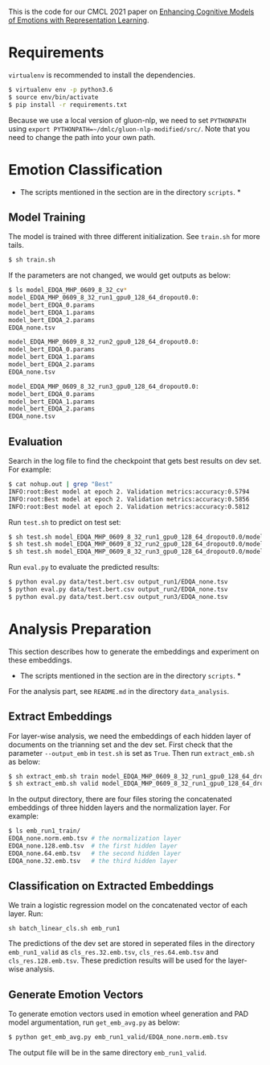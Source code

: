 This is the code for our CMCL 2021 paper on [Enhancing Cognitive Models of Emotions with Representation Learning](https://arxiv.org/abs/2104.10117).

# Requirements
`virtualenv` is recommended to install the dependencies.
```sh
$ virtualenv env -p python3.6
$ source env/bin/activate
$ pip install -r requirements.txt

```
Because we use a local version of gluon-nlp, we need to set `PYTHONPATH` using `export PYTHONPATH=~/dmlc/gluon-nlp-modified/src/`.
Note that you need to change the path into your own path.


# Emotion Classification
* The scripts mentioned in the section are in the directory `scripts`. *

## Model Training
The model is trained with three different initialization. See `train.sh` for more tails.
```sh
$ sh train.sh
```

If the parameters are not changed, we would get outputs as below:
```sh
$ ls model_EDQA_MHP_0609_8_32_cv*
model_EDQA_MHP_0609_8_32_run1_gpu0_128_64_dropout0.0:
model_bert_EDQA_0.params
model_bert_EDQA_1.params
model_bert_EDQA_2.params
EDQA_none.tsv

model_EDQA_MHP_0609_8_32_run2_gpu0_128_64_dropout0.0:
model_bert_EDQA_0.params
model_bert_EDQA_1.params
model_bert_EDQA_2.params
EDQA_none.tsv

model_EDQA_MHP_0609_8_32_run3_gpu0_128_64_dropout0.0:
model_bert_EDQA_0.params
model_bert_EDQA_1.params
model_bert_EDQA_2.params
EDQA_none.tsv
```

## Evaluation
Search in the log file to find the checkpoint that gets best results on dev set. For example:
```sh
$ cat nohup.out | grep "Best"
INFO:root:Best model at epoch 2. Validation metrics:accuracy:0.5794
INFO:root:Best model at epoch 2. Validation metrics:accuracy:0.5856
INFO:root:Best model at epoch 2. Validation metrics:accuracy:0.5812
```

Run `test.sh` to predict on test set:
```sh
$ sh test.sh model_EDQA_MHP_0609_8_32_run1_gpu0_128_64_dropout0.0/model_bert_EDQA_2.params output_run1
$ sh test.sh model_EDQA_MHP_0609_8_32_run2_gpu0_128_64_dropout0.0/model_bert_EDQA_2.params output_run2
$ sh test.sh model_EDQA_MHP_0609_8_32_run3_gpu0_128_64_dropout0.0/model_bert_EDQA_2.params output_run3
```

Run `eval.py` to evaluate the predicted results:
```sh
$ python eval.py data/test.bert.csv output_run1/EDQA_none.tsv
$ python eval.py data/test.bert.csv output_run2/EDQA_none.tsv
$ python eval.py data/test.bert.csv output_run3/EDQA_none.tsv
```

# Analysis Preparation
This section describes how to generate the embeddings and experiment on these embeddings.

* The scripts mentioned in the section are in the directory `scripts`. *

For the analysis part, see `README.md` in the directory `data_analysis`.

## Extract Embeddings
For layer-wise analysis, we need the embeddings of each hidden layer of documents on the trianning set and the dev set.
First check that the parameter `--output_emb` in `test.sh` is set as `True`.
Then run `extract_emb.sh` as below:
```sh
$ sh extract_emb.sh train model_EDQA_MHP_0609_8_32_run1_gpu0_128_64_dropout0.0/model_bert_EDQA_2.params emb_run1_train
$ sh extract_emb.sh valid model_EDQA_MHP_0609_8_32_run1_gpu0_128_64_dropout0.0/model_bert_EDQA_2.params emb_run1_valid
```

In the output directory, there are four files storing the concatenated embeddings of three hidden layers 
and the normalization layer. For example:
```sh
$ ls emb_run1_train/
EDQA_none.norm.emb.tsv # the normalization layer
EDQA_none.128.emb.tsv  # the first hidden layer
EDQA_none.64.emb.tsv   # the second hidden layer
EDQA_none.32.emb.tsv   # the third hidden layer
```

## Classification on Extracted Embeddings 
We train a logistic regression model on the concatenated vector of each layer. Run:
```
sh batch_linear_cls.sh emb_run1
```
The predictions of the dev set are stored in seperated files in the directory `emb_run1_valid` as
`cls_res.32.emb.tsv`, `cls_res.64.emb.tsv` and `cls_res.128.emb.tsv`.
These prediction results will be used for the layer-wise analysis.


## Generate Emotion Vectors
To generate emotion vectors used in emotion wheel generation and PAD model argumentation, run `get_emb_avg.py` as below:
```sh
$ python get_emb_avg.py emb_run1_valid/EDQA_none.norm.emb.tsv
``` 
The output file will be in the same directory `emb_run1_valid`.

